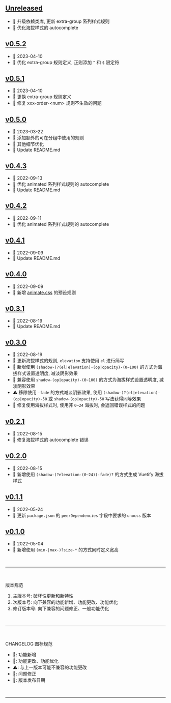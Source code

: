 ## [Unreleased]
  - 💄 升级依赖类库, 更新 extra-group 系列样式规则
  - 💄 优化海拔样式的 autocomplete

## [v0.5.2]
  - 📅 2023-04-10
  - 💄 优化 extra-group 规则定义, 正则添加 `^` 和 `$` 限定符

## [v0.5.1]
  - 📅 2023-04-10
  - 💄 更换 extra-group 规则定义
  - 🐞 修复 xxx-order-\<num\> 规则不生效的问题

## [v0.5.0]
  - 📅 2023-03-22
  - 🌟 添加额外的可在分组中使用的规则
  - 💄 其他细节优化
  - 💄 Update README.md

## [v0.4.3]
  - 📅 2022-09-13
  - 💄 优化 animated 系列样式规则的 autocomplete
  - 💄 Update README.md

## [v0.4.2]
  - 📅 2022-09-11
  - 💄 优化 animated 系列样式规则的 autocomplete

## [v0.4.1]
  - 📅 2022-09-09
  - 💄 Update README.md

## [v0.4.0]
  - 📅 2022-09-09
  - 🌟 新增 [animate.css](https://animate.style) 的预设规则

## [v0.3.1]
  - 📅 2022-08-19
  - 💄 Update README.md

## [v0.3.0]
  - 📅 2022-08-19
  - 🌟 更新海拔样式的规则, `elevation` 支持使用 `el` 进行简写
  - 🌟 新增使用 `(shadow-)?(el|elevation)-(op|opacity)-(0~100)` 的方式为海拔样式设置透明度, 减淡阴影效果
  - 🌟 兼容使用 `shadow-(op|opacity)-(0~100)` 的方式为海拔样式设置透明度, 减淡阴影效果
  - ⚠️ 移除使用 `-fade` 的方式减淡阴影效果, 使用 `(shadow-)?(el|elevation)-(op|opacity)-50` 或 `shadow-(op|opacity)-50` 写法获得同等效果
  - 🐞 修复使用海拔样式时, 使用非 `0~24` 海拔时, 会返回错误样式的问题

## [v0.2.1]
   - 📅 2022-08-15
   - 🐞 修复海拔样式的 autocomplete 错误

## [v0.2.0]
  - 📅 2022-08-15
  - 🌟 新增使用 `(shadow-)?elevation-(0~24)(-fade)?` 的方式生成 Vuetify 海拔样式

## [v0.1.1]
  - 📅 2022-05-24
  - 💄 更新 `package.json` 的 `peerDependencies` 字段中要求的 `unocss` 版本

## [v0.1.0]
  - 📅 2022-05-04
  - 🌟 新增使用 `(min-|max-)?size-*` 的方式同时定义宽高

<br>
<hr>
<br>

版本规范

1. 主版本号: 破坏性更新和新特性
2. 次版本号: 向下兼容的功能新增、功能更改、功能优化
3. 修订版本号: 向下兼容的问题修正、一般功能优化

<br>
<hr>
<br>

CHANGELOG 图标规范

- 🌟: 功能新增<br>
- 💄: 功能更改、功能优化<br>
- ⚠️: 与上一版本可能不兼容的功能更改<br>
- 🐞: 问题修正<br>
- 📅: 版本发布日期

<br>
<hr>
<br>

[Unreleased]: https://github.com/MoomFE/unocss-preset-extra/compare/v0.5.2...HEAD
[v0.5.2]: https://github.com/MoomFE/unocss-preset-extra/releases/tag/v0.5.2
[v0.5.1]: https://github.com/MoomFE/unocss-preset-extra/releases/tag/v0.5.1
[v0.5.0]: https://github.com/MoomFE/unocss-preset-extra/releases/tag/v0.5.0
[v0.4.3]: https://github.com/MoomFE/unocss-preset-extra/releases/tag/v0.4.3
[v0.4.2]: https://github.com/MoomFE/unocss-preset-extra/releases/tag/v0.4.2
[v0.4.1]: https://github.com/MoomFE/unocss-preset-extra/releases/tag/v0.4.1
[v0.4.0]: https://github.com/MoomFE/unocss-preset-extra/releases/tag/v0.4.0
[v0.3.1]: https://github.com/MoomFE/unocss-preset-extra/releases/tag/v0.3.1
[v0.3.0]: https://github.com/MoomFE/unocss-preset-extra/releases/tag/v0.3.0
[v0.2.1]: https://github.com/MoomFE/unocss-preset-extra/releases/tag/v0.2.1
[v0.2.0]: https://github.com/MoomFE/unocss-preset-extra/releases/tag/v0.2.0
[v0.1.1]: https://github.com/MoomFE/unocss-preset-extra/releases/tag/v0.1.1
[v0.1.0]: https://github.com/MoomFE/unocss-preset-extra/releases/tag/v0.1.0
